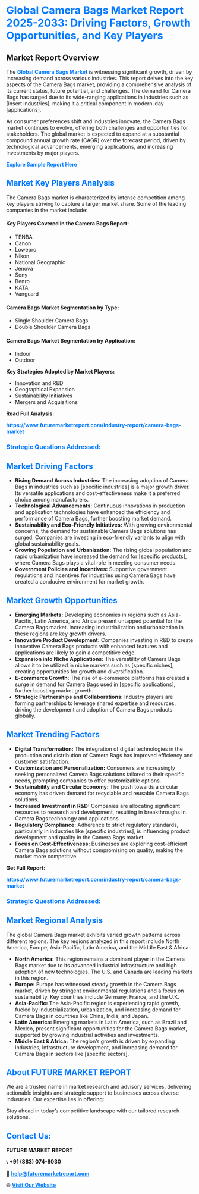 <h1 style="color: #007BFF;">Global Camera Bags Market Report 2025-2033: Driving Factors, Growth Opportunities, and Key Players</h1>

<section id="overview">
<h2>Market Report Overview</h2>
<p>The <a href="https://www.futuremarketreport.com/industry-report/camera-bags-market" style="color: #007BFF; text-decoration: none;"><strong>Global Camera Bags Market</strong></a> is witnessing significant growth, driven by increasing demand across various industries. This report delves into the key aspects of the Camera Bags market, providing a comprehensive analysis of its current status, future potential, and challenges. The demand for Camera Bags has surged due to its wide-ranging applications in industries such as [insert industries], making it a critical component in modern-day [applications].</p>
<p>As consumer preferences shift and industries innovate, the Camera Bags market continues to evolve, offering both challenges and opportunities for stakeholders. The global market is expected to expand at a substantial compound annual growth rate (CAGR) over the forecast period, driven by technological advancements, emerging applications, and increasing investments by major players.</p>
</section>

<section id="overview">
<p><a href="https://www.futuremarketreport.com/request-sample/reportId=102722" style="color: #007BFF; text-decoration: none;"><strong>Explore Sample Report Here</strong></a></p>
</section>

<section id="key-players">
<h2 style="color: #007BFF;">Market Key Players Analysis</h2>
<p>The Camera Bags market is characterized by intense competition among key players striving to capture a larger market share. Some of the leading companies in the market include:</p>
<h4>Key Players Covered in the Camera Bags Report:</h4>
<ul><li>TENBA</li><li>Canon</li><li>Lowepro</li><li>Nikon</li><li>National Geographic</li><li>Jenova</li><li>Sony</li><li>Benro</li><li>KATA</li><li>Vanguard</li></ul>
<h4>Camera Bags Market Segmentation by Type:</h4>
<ul><li>Single Shoulder Camera Bags</li><li>Double Shoulder Camera Bags</li></ul>

<h4>Camera Bags Market Segmentation by Application:</h4>
<ul><li>Indoor</li><li>Outdoor</li></ul>
<p><strong>Key Strategies Adopted by Market Players:</strong></p>
<ul>
<li>Innovation and R&D</li>
<li>Geographical Expansion</li>
<li>Sustainability Initiatives</li>
<li>Mergers and Acquisitions</li>
</ul>
</section>

<section>
<p><strong>Read Full Analysis: </strong></p><a href="https://www.futuremarketreport.com/industry-report/camera-bags-market" style="color: #007BFF; text-decoration: none;"><strong>https://www.futuremarketreport.com/industry-report/camera-bags-market</strong></a>
<h3 style="color: #007BFF;">Strategic Questions Addressed:</h3>
</section>

<section id="driving-factors">
<h2 style="color: #007BFF;">Market Driving Factors</h2>
<ul>
<li><strong>Rising Demand Across Industries:</strong> The increasing adoption of Camera Bags in industries such as [specific industries] is a major growth driver. Its versatile applications and cost-effectiveness make it a preferred choice among manufacturers.</li>
<li><strong>Technological Advancements:</strong> Continuous innovations in production and application technologies have enhanced the efficiency and performance of Camera Bags, further boosting market demand.</li>
<li><strong>Sustainability and Eco-Friendly Initiatives:</strong> With growing environmental concerns, the demand for sustainable Camera Bags solutions has surged. Companies are investing in eco-friendly variants to align with global sustainability goals.</li>
<li><strong>Growing Population and Urbanization:</strong> The rising global population and rapid urbanization have increased the demand for [specific products], where Camera Bags plays a vital role in meeting consumer needs.</li>
<li><strong>Government Policies and Incentives:</strong> Supportive government regulations and incentives for industries using Camera Bags have created a conducive environment for market growth.</li>
</ul>
</section>

<section id="growth-opportunities">
<h2 style="color: #007BFF;">Market Growth Opportunities</h2>
<ul>
<li><strong>Emerging Markets:</strong> Developing economies in regions such as Asia-Pacific, Latin America, and Africa present untapped potential for the Camera Bags market. Increasing industrialization and urbanization in these regions are key growth drivers.</li>
<li><strong>Innovative Product Development:</strong> Companies investing in R&D to create innovative Camera Bags products with enhanced features and applications are likely to gain a competitive edge.</li>
<li><strong>Expansion into Niche Applications:</strong> The versatility of Camera Bags allows it to be utilized in niche markets such as [specific niches], creating opportunities for growth and diversification.</li>
<li><strong>E-commerce Growth:</strong> The rise of e-commerce platforms has created a surge in demand for Camera Bags used in [specific applications], further boosting market growth.</li>
<li><strong>Strategic Partnerships and Collaborations:</strong> Industry players are forming partnerships to leverage shared expertise and resources, driving the development and adoption of Camera Bags products globally.</li>
</ul>
</section>

<section id="trending-factors">
<h2 style="color: #007BFF;">Market Trending Factors</h2>
<ul>
<li><strong>Digital Transformation:</strong> The integration of digital technologies in the production and distribution of Camera Bags has improved efficiency and customer satisfaction.</li>
<li><strong>Customization and Personalization:</strong> Consumers are increasingly seeking personalized Camera Bags solutions tailored to their specific needs, prompting companies to offer customizable options.</li>
<li><strong>Sustainability and Circular Economy:</strong> The push towards a circular economy has driven demand for recyclable and reusable Camera Bags solutions.</li>
<li><strong>Increased Investment in R&D:</strong> Companies are allocating significant resources to research and development, resulting in breakthroughs in Camera Bags technology and applications.</li>
<li><strong>Regulatory Compliance:</strong> Adherence to strict regulatory standards, particularly in industries like [specific industries], is influencing product development and quality in the Camera Bags market.</li>
<li><strong>Focus on Cost-Effectiveness:</strong> Businesses are exploring cost-efficient Camera Bags solutions without compromising on quality, making the market more competitive.</li>
</ul>
</section>

<section>
<p><strong>Get Full Report: </strong></p><a href="https://www.futuremarketreport.com/industry-report/camera-bags-market" style="color: #007BFF; text-decoration: none;"><strong>https://www.futuremarketreport.com/industry-report/camera-bags-market</strong></a>
<h3 style="color: #007BFF;">Strategic Questions Addressed:</h3>
</section>


<section id="regional-analysis">
<h2 style="color: #007BFF;">Market Regional Analysis</h2>
<p>The global Camera Bags market exhibits varied growth patterns across different regions. The key regions analyzed in this report include North America, Europe, Asia-Pacific, Latin America, and the Middle East & Africa:</p>
<ul>
<li><strong>North America:</strong> This region remains a dominant player in the Camera Bags market due to its advanced industrial infrastructure and high adoption of new technologies. The U.S. and Canada are leading markets in this region.</li>
<li><strong>Europe:</strong> Europe has witnessed steady growth in the Camera Bags market, driven by stringent environmental regulations and a focus on sustainability. Key countries include Germany, France, and the U.K.</li>
<li><strong>Asia-Pacific:</strong> The Asia-Pacific region is experiencing rapid growth, fueled by industrialization, urbanization, and increasing demand for Camera Bags in countries like China, India, and Japan.</li>
<li><strong>Latin America:</strong> Emerging markets in Latin America, such as Brazil and Mexico, present significant opportunities for the Camera Bags market, supported by growing industrial activities and investments.</li>
<li><strong>Middle East & Africa:</strong> The region’s growth is driven by expanding industries, infrastructure development, and increasing demand for Camera Bags in sectors like [specific sectors].</li>
</ul>
</section>

<footer>
<h2 style="color: #007BFF;">About FUTURE MARKET REPORT</h2>
<p>We are a trusted name in market research and advisory services, delivering actionable insights and strategic support to businesses across diverse industries. Our expertise lies in offering:</p>

<p>Stay ahead in today’s competitive landscape with our tailored research solutions.</p>

<h2 style="color: #007BFF;">Contact Us:</h2>
<p><strong>FUTURE MARKET REPORT</strong></p>
<p>📞 <strong>+91 (883) 074-8030</strong></p>
<p>📧 <strong><a href="mailto:help@futuremarketreport.com" style="color: #007BFF;">help@futuremarketreport.com</a></strong></p>
<p>🌐 <strong><a href="https://www.futuremarketreport.com/" style="color: #007BFF;">Visit Our Website</a></strong></p>
</footer>